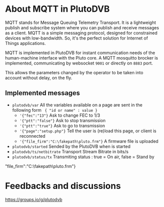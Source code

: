 # About MQTT in PlutoDVB

MQTT stands for Message Queuing Telemetry Transport. It is a lightweight publish and subscribe system where you can publish and receive messages as a client. MQTT is a simple messaging protocol, designed for constrained devices with low-bandwidth. So, it's the perfect solution for Internet of Things applications.

MQTT is implemented in PlutoDVB for instant communication needs of the human-machine interface with the Pluto core. A MQTT mosquitto brocker is implemented, communicating by websocket ```9001``` or directly on ```8883``` port.

This allows the parameters changed by the operator to be taken into account without delay, on the fly.

## Implemented messages 

- ```plutodvb/var``` All the variables available on a page are sent in the following form ``` { "id or name" : value }```
	-  ```'{"fec":"13"}``` Ask to change FEC to 1/3
	-  ```'{"ptt":"false"}``` Ask to stop transmission
	-  ```'{"ptt":"true"}``` Ask to go to transmission	
	-  ```'{"page":"setup.php"}``` Tell the user is (re)load this page, or client is reconnected
	-  ```'{"file_firm":"C:\fakepath\pluto.frm"}``` A firmware file is uploaded	
- ```plutodvb/started``` Sended by the PlutoDVB when is started
- ```plutodvb/ts/netbitrate``` Transport Stream Bitrate in bits/s
- ```plutodvb/status/tx``` Transmiting status : true = On air, false = Stand by

"file_firm":"C:\fakepath\pluto.frm"}



# Feedbacks and discussions
https://groups.io/g/plutodvb

